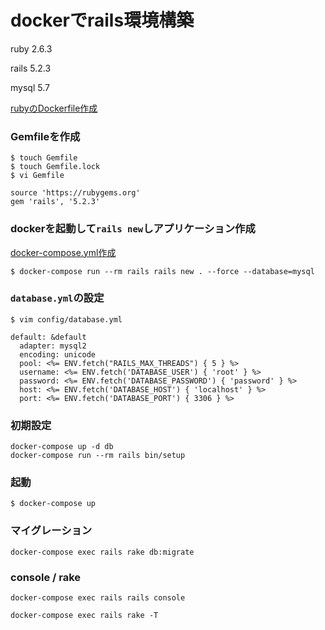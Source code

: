 # dockerでrails環境構築

ruby 2.6.3

rails 5.2.3

mysql 5.7

[rubyのDockerfile作成](Dockerfile)

### Gemfileを作成
```
$ touch Gemfile
$ touch Gemfile.lock
$ vi Gemfile

source 'https://rubygems.org'
gem 'rails', '5.2.3'
```

### dockerを起動して`rails new`しアプリケーション作成
[docker-compose.yml作成](docker-compose.yml)
```
$ docker-compose run --rm rails rails new . --force --database=mysql
```

### `database.yml`の設定
```
$ vim config/database.yml

default: &default
  adapter: mysql2
  encoding: unicode
  pool: <%= ENV.fetch("RAILS_MAX_THREADS") { 5 } %>
  username: <%= ENV.fetch('DATABASE_USER') { 'root' } %>
  password: <%= ENV.fetch('DATABASE_PASSWORD') { 'password' } %>
  host: <%= ENV.fetch('DATABASE_HOST') { 'localhost' } %>
  port: <%= ENV.fetch('DATABASE_PORT') { 3306 } %>

```
### 初期設定
```
docker-compose up -d db
docker-compose run --rm rails bin/setup
```

### 起動
```
$ docker-compose up
```

### マイグレーション
```
docker-compose exec rails rake db:migrate
```

### console / rake
```
docker-compose exec rails rails console

docker-compose exec rails rake -T
```

